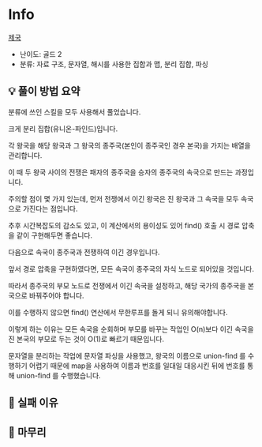 # Info
[제국](https://boj.kr/16402)

- 난이도: 골드 2
- 분류: 자료 구조, 문자열, 해시를 사용한 집합과 맵, 분리 집합, 파싱

## 💡 풀이 방법 요약

분류에 쓰인 스킬을 모두 사용해서 풀었습니다.

크게 분리 집합(유니온-파인드)입니다.

각 왕국을 해당 왕국과 그 왕국의 종주국(본인이 종주국인 경우 본국)을 가지는 배열을 관리합니다.

이 때 두 왕국 사이의 전쟁은 패자의 종주국을 승자의 종주국의 속국으로 만드는 과정입니다.

주의할 점이 몇 가지 있는데, 먼저 전쟁에서 이긴 왕국은 진 왕국과 그 속국을 모두 속국으로 가진다는 점입니다.

추후 시간복잡도의 감소도 있고, 이 계산에서의 용이성도 있어 find() 호출 시 경로 압축을 같이 구현해두면 좋습니다.

다음으로 속국이 종주국과 전쟁하여 이긴 경우입니다.

앞서 경로 압축을 구현하였다면, 모든 속국이 종주국의 자식 노드로 되어있을 것입니다.

따라서 종주국의 부모 노드로 전쟁에서 이긴 속국을 설정하고, 해당 국가의 종주국을 본국으로 바꿔주어야 합니다.

이를 수행하지 않으면 find() 연산에서 무한루프를 돌게 되니 유의해야합니다.

이렇게 하는 이유는 모든 속국을 순회하며 부모를 바꾸는 작업인 O(n)보다 이긴 속국을 진 본국의 부모로 두는 것이 O(1)로 빠르기 때문입니다.

문자열을 분리하는 작업에 문자열 파싱을 사용했고, 왕국의 이름으로 union-find 를 수행하기 어렵기 때문에 map을 사용하여 이름과 번호를 일대일 대응시킨 뒤에 번호를 통해 union-find 를 수행했습니다.

## 👀 실패 이유

## 🙂 마무리
